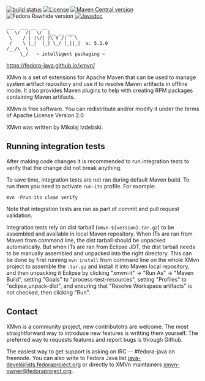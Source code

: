 [![build status](https://img.shields.io/github/actions/workflow/status/fedora-java/xmvn/maven.yml?branch=master)](https://github.com/fedora-java/xmvn/actions/workflows/maven.yml?query=branch%3Amaster)
[![License](https://img.shields.io/github/license/fedora-java/xmvn.svg?label=License)](https://www.apache.org/licenses/LICENSE-2.0)
[![Maven Central version](https://img.shields.io/maven-central/v/org.fedoraproject.xmvn/xmvn.svg?label=Maven%20Central)](https://search.maven.org/artifact/org.fedoraproject.xmvn/xmvn)
![Fedora Rawhide version](https://img.shields.io/badge/dynamic/json?url=https%3A%2F%2Fmdapi.fedoraproject.org%2Frawhide%2Fpkg%2Fxmvn5&query=%24.version&label=Fedora%20Rawhide)
[![Javadoc](https://javadoc.io/badge2/org.fedoraproject.xmvn/xmvn-api/javadoc.svg)](https://javadoc.io/doc/org.fedoraproject.xmvn/xmvn-api)



    ___  ___ __  __
    \  \/  /|  \/  |__ __ ___
     \    / | |\/| |\ V /| ' \
     /    \ |_|  |_| \_/ |_||_|  v. 5.1.0
    /__/\  \
         \_/   ~ intelligent packaging ~

https://fedora-java.github.io/xmvn/

XMvn is a set of extensions for Apache Maven that can be used to
manage system artifact repository and use it to resolve Maven
artifacts in offline mode. It also provides Maven plugins to help with
creating RPM packages containing Maven artifacts.

XMvn is free software. You can redistribute and/or modify it under the
terms of Apache License Version 2.0.

XMvn was written by Mikolaj Izdebski.


Running integration tests
-------------------------

After making code changes it is recommended to run integration tests
to verify that the change did not break anything.

To save time, integration tests are not ran during default Maven
build.  To run them you need to activate `run-its` profile.  For
example:

    mvn -Prun-its clean verify

Note that integration tests are ran as part of commit and pull request
validation.

Integration tests rely on dist tarball (`xmvn-${version}.tar.gz`) to
be assembled and available in local Maven repository.  When ITs are
ran from Maven from command line, the dist tarball should be unpacked
automatically.  But when ITs are ran from Eclipse JDT, the dist
tarball needs to be manually assembled and unpacked into the right
directory.  This can be done by first running `mvn install` from
command line on the whole XMvn project to assemble the `.tar.gz` and
install it into Maven local repository, and then unpacking it Eclipse
by clicking "xmvn-it" -> "Run As" -> "Maven Build", setting "Goals" to
"process-test-resources", setting "Profiles" to "eclipse,unpack-dist",
and ensuring that "Resolve Workspace artifacts" is not checked, then
clicking "Run".


Contact
-------

XMvn is a community project, new contributotrs are welcome. The most
straightforward way to introduce new features is writting them yourself.
The preferred way to requests features and report bugs is through Github.

The easiest way to get support is asking on IRC -- #fedora-java on freenode.
You can also write to Fedora Java list <java-devel@lists.fedoraproject.org>
or directly to XMVn maintainers <xmvn-owner@fedoraproject.org>.
